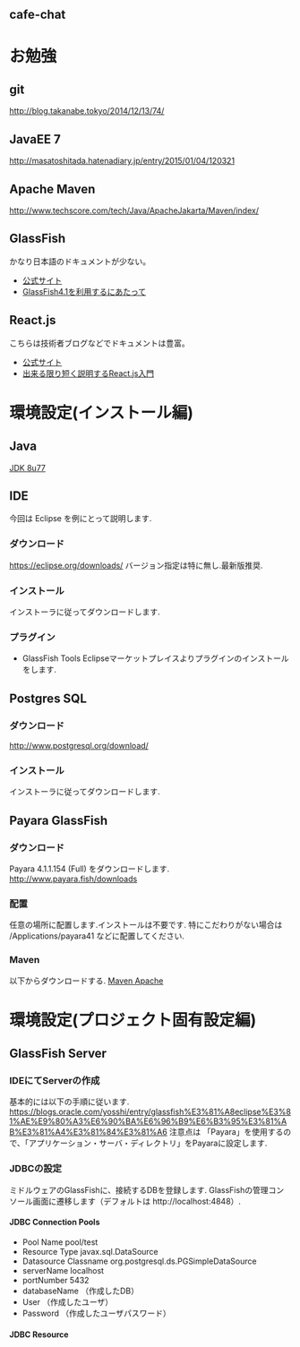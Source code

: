 cafe-chat
-----------------------------------------------

# お勉強
## git
http://blog.takanabe.tokyo/2014/12/13/74/

## JavaEE 7
http://masatoshitada.hatenadiary.jp/entry/2015/01/04/120321

## Apache Maven
http://www.techscore.com/tech/Java/ApacheJakarta/Maven/index/

## GlassFish
かなり日本語のドキュメントが少ない。
 - [公式サイト](https://glassfish.java.net/)
 - [GlassFish4.1を利用するにあたって](http://www.coppermine.jp/docs/programming/2014/12/using-glassfish.html)

## React.js
こちらは技術者ブログなどでドキュメントは豊富。
 - [公式サイト](https://facebook.github.io/react/)
 - [出来る限り短く説明するReact.js入門](http://qiita.com/rgbkids/items/8ec309d1bf5e203d2b19)

# 環境設定(インストール編)

## Java
[JDK 8u77](http://www.oracle.com/technetwork/java/javase/downloads/jdk8-downloads-2133151.html)

## IDE
今回は Eclipse を例にとって説明します.
### ダウンロード
https://eclipse.org/downloads/
バージョン指定は特に無し.最新版推奨.
### インストール
インストーラに従ってダウンロードします.
### プラグイン
- GlassFish Tools
Eclipseマーケットプレイスよりプラグインのインストールをします.

## Postgres SQL
### ダウンロード
http://www.postgresql.org/download/
### インストール
インストーラに従ってダウンロードします.

## Payara GlassFish
### ダウンロード
Payara 4.1.1.154 (Full) をダウンロードします.
http://www.payara.fish/downloads
### 配置
任意の場所に配置します.インストールは不要です.
特にこだわりがない場合は /Applications/payara41 などに配置してください.

### Maven
以下からダウンロードする.
[Maven Apache](http://ftp.yz.yamagata-u.ac.jp/pub/network/apache/maven/maven-3/3.3.9/binaries/apache-maven-3.3.9-bin.zip)


# 環境設定(プロジェクト固有設定編)

## GlassFish Server
### IDEにてServerの作成
基本的には以下の手順に従います.
https://blogs.oracle.com/yosshi/entry/glassfish%E3%81%A8eclipse%E3%81%AE%E9%80%A3%E6%90%BA%E6%96%B9%E6%B3%95%E3%81%AB%E3%81%A4%E3%81%84%E3%81%A6
注意点は 「Payara」を使用するので、「アプリケーション・サーバ・ディレクトリ」をPayaraに設定します.
### JDBCの設定
ミドルウェアのGlassFishに、接続するDBを登録します.
GlassFishの管理コンソール画面に遷移します（デフォルトは http://localhost:4848）.

#### JDBC Connection Pools
 - Pool Name
pool/test
 - Resource Type
javax.sql.DataSource
 - Datasource Classname
org.postgresql.ds.PGSimpleDataSource
- serverName
localhost
- portNumber
5432
- databaseName
（作成したDB）
- User
（作成したユーザ）
- Password
（作成したユーザパスワード）

#### JDBC Resource
